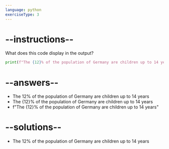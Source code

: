 ```yaml
---
language: python
exerciseType: 3
---
```


# --instructions--

What does this code display in the output?
```python
print(f"The {12}% of the population of Germany are children up to 14 years")
```

# --answers--

- The 12% of the population of Germany are children up to 14 years
- The {12}% of the population of Germany are children up to 14 years
- f"The {12}% of the population of Germany are children up to 14 years"

# --solutions--

- The 12% of the population of Germany are children up to 14 years
